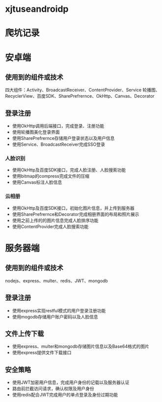 # xjtuseandroidp

# 爬坑记录


# 安卓端


## 使用到的组件或技术
四大组件：Activity、BroadcastReceiver、ContentProvider、Service
轮播图、RecyclerView、百度SDK、SharePrefrernce、OkHttp、Canvas、Decorator	

## 登录注册
- 使用OkHttp调用后端接口，完成登录、注册功能
- 使用轮播图美化登录界面
- 使用SharePrefrernce存储用户登录状态以及用户信息
- 使用Service、BroadcastReceiver完成SSO登录

### 人脸识别
- 使用OkHttp及百度SDK接口，完成人脸注册、人脸搜索功能
- 使用bitmap的compress完成文件的压缩
- 使用Canvas标注人脸信息

### 云相册
- 使用OkHttp及百度SDK接口，初始化图片信息，并上传到服务器
- 使用SharePrefrernce和Decorator完成相册界面的布局和照片展示
- 使用之前上传的的图片信息完成人脸排序功能
- 使用ContentProvider完成人脸搜索功能

# 服务器端
## 使用到的组件或技术
nodejs、express、multer、redis、JWT、mongodb

## 登录注册
- 使用express实现restful模式的用户登录注册功能
- 使用mogodb存储用户账户密码以及人脸信息

## 文件上传下载
- 使用express、multer和mongodb存储图片信息以及Base64格式的图片
- 使用express提供文件下载接口

## 安全策略
- 使用JWT加密用户信息，完成用户身份的记载以及服务器认证
- 路由前拦截访问请求，确认权限及用户身份
- 使用redis配合JWT完成用户的单点登录及身份过期功能

